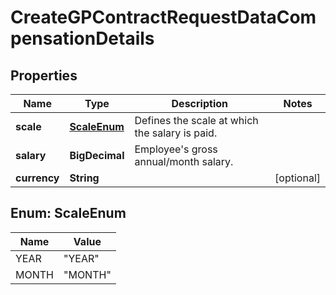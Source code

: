 

# CreateGPContractRequestDataCompensationDetails


## Properties

| Name | Type | Description | Notes |
|------------ | ------------- | ------------- | -------------|
|**scale** | [**ScaleEnum**](#ScaleEnum) | Defines the scale at which the salary is paid. |  |
|**salary** | **BigDecimal** | Employee&#39;s gross annual/month salary. |  |
|**currency** | **String** |  |  [optional] |



## Enum: ScaleEnum

| Name | Value |
|---- | -----|
| YEAR | &quot;YEAR&quot; |
| MONTH | &quot;MONTH&quot; |



